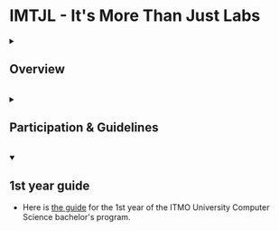 # IMTJL - It's More Than Just Labs

<a id="overview"></a>
<details>  
    <summary><h2><b> Overview </b></h2></summary>

## Welcome to the `Imtjl` organization on GitHub  

- Our mission is to provide a collaborative platform for university students interested in `Software Engineering` and `Computer Science`.

### Repositories

- Our organization contains repositories for **guides**, **laboratory works**, **lecture notes**, **scripts**, and **bots** designed to automate arduous meaningless tasks.

### Team

- Our organization includes members with diverse backgrounds and expertise, working with various programming languages, such as `Kotlin`, `Typescript`, `Ruby`, `JavaScript`, `Java`, `Golang`, `C`, `C++`, `C#`, `Rust`, `Python`, `assembly`, `php` and others.
- We believe that this variety of skills and interests will help us to create valuable and innovative projects that can benefit the community.

</details>

<a id="participation"></a>
<details>  
    <summary><h2><b> Participation & Guidelines </b></h2></summary>

### Contributing

- If you want to contribute, follow this guide: [Contributing in Imtjl](https://github.com/Imtjl/.github/blob/main/CONTRIBUTING.md)

### Communication

- Whether you'd like our team to provide `any study materials`, have a new project idea, or are interested in collaboration, please *start a discussion* and *share your thoughts* with us at [Github Discussions](https://github.com/orgs/Imtjl/discussions).

### Joining Our Team

- If you're interested in joining our team, please contact us via [email](morethanjustlabs@gmail.com) :mailbox:

### Disclaimer

```python
All laboratory works and notes stored in this organization are for `educational` purposes only. 
Any resemblance to real works, events or individuals is purely coincidental.  
It is the responsibility of anyone who copies or reproduces this work to understand that they do so at their own risk. 
The Imtjl organization is not responsible for any negative consequences that may arise from the use 
or reproduction of any of the works stored in this organization.
```

</details>

<a id="1guide"></a>
<details open>  
    <summary><h2><b> 1st year guide </b></h2></summary>

- Here is [the guide](https://github.com/Imtjl/1st-year-guide) for the 1st year of the ITMO University Computer Science bachelor's program.

</details>
